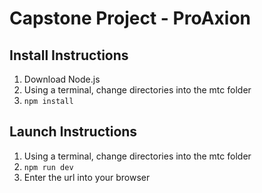 # Capstone Project - ProAxion

## Install Instructions
1. Download Node.js
2. Using a terminal, change directories into the mtc folder
3. `npm install`

## Launch Instructions
1. Using a terminal, change directories into the mtc folder
2. `npm run dev`
3. Enter the url into your browser